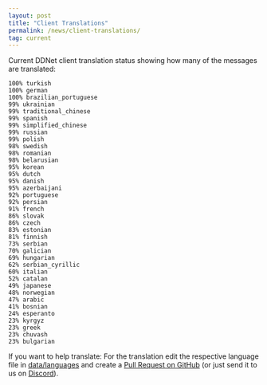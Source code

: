 ```yaml
---
layout: post
title: "Client Translations"
permalink: /news/client-translations/
tag: current
---
```


Current DDNet client translation status showing how many of the messages are translated:

```
100% turkish
100% german
100% brazilian_portuguese
99% ukrainian
99% traditional_chinese
99% spanish
99% simplified_chinese
99% russian
99% polish
98% swedish
98% romanian
98% belarusian
95% korean
95% dutch
95% danish
95% azerbaijani
92% portuguese
92% persian
91% french
86% slovak
86% czech
83% estonian
81% finnish
73% serbian
70% galician
69% hungarian
62% serbian_cyrillic
60% italian
52% catalan
49% japanese
48% norwegian
47% arabic
41% bosnian
24% esperanto
23% kyrgyz
23% greek
23% chuvash
23% bulgarian
```

If you want to help translate: For the translation edit the respective language file in [data/languages](https://github.com/ddnet/ddnet/tree/master/data/languages) and create a [Pull Request on GitHub](https://github.com/ddnet/ddnet/) (or just send it to us on [Discord](/discord/)).

